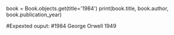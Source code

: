 book = Book.objects.get(title='1984')
print(book.title, book.author, book.publication_year)
    
#Expexted ouput:
#1984 George Orwell 1949
